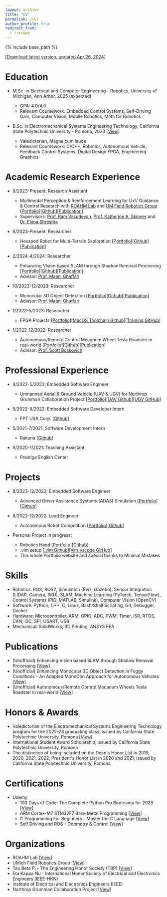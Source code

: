 ```yaml
---
layout: archive
title: "CV"
permalink: /cv/
author_profile: true
redirect_from:
  - /resume
---
```


{% include base_path %}

[[Download latest version, updated Apr 26, 2024](/files/TungDo_CurriculumVitae.pdf)]

Education
======
* M.Sc. in Electrical and Computer Engineering - Robotics, University of Michigan, Ann Arbor, 2025 (expected)
  * GPA: 4.0/4.0
  * Relevant Coursework: Embedded Control Systems, Self-Driving Cars, Computer Vision, Mobile Robotics, Math for Robotics

* B.Sc. in Electromechanical Systems Engineering Technology, California State Polytechnic University - Pomona, 2023 [[View](/images/eDiploma_official_.pdf)]
  * Valedictorian, Magna cum laude
  * Relevant Coursework: C/C++, Robotics, Autonomous Vehicle, Feedback Control Systems, Digital Design FPGA, Engineering Graphics
<!-- * Ph.D in Version Control Theory, GitHub University, 2018 (expected) -->

Academic Research Experience
======
* 8/2023-Present: Research Assistant
  * Multimodal Perception & Reinforcement Learning for UxV Guidance & Control Research with [ROAHM Lab](https://www.roahmlab.com/) and [UM Field Robotics Group](https://fieldrobotics.engin.umich.edu/team)
  [[Portfolio](https://sontung1010.github.io/portfolio/2024-04-25-portfolio/)][[Github]()][[Publication]()]
  * Supervisors: [Prof. Ram Vasudevan](https://www.roahmlab.com/ram-personal), [Prof. Katherine A. Skinner](https://fieldrobotics.engin.umich.edu/team) and [Dr. Elena Shrestha](https://www.linkedin.com/in/elena-shrestha/)

* 6/2023-Present: Researcher
  * Hexapod Robot for Multi-Terrain Exploration [[Portfolio](https://sontung1010.github.io/portfolio/2024-02-05-portfolio/)][[Github]()][[Publication]()]

* 2/2024-4/2024: Researcher
  * Enhancing Vision based SLAM through Shadow Removal Processing [[Portfolio](https://sontung1010.github.io/portfolio/2024-04-19-portfolio/)][[Github](https://github.com/dyingplant/mobrob11)][[Publication](https://sontung1010.github.io/publication/2024-04-19-Enhancing-Vision-based-SLAM-through-Shadow-Removal-Processing)]
  * Advisor: [Prof. Maani Ghaffari](https://name.engin.umich.edu/people/ghaffari-maani/)

* 10/2023-12/2023: Researcher
  * Monocular 3D Object Detection [[Portfolio](https://sontung1010.github.io/portfolio/2023-11-01-portfolio/)][[Github](https://github.com/sontung1010/MonoCon-Monocular_3D_Object_Detection)][[Publication](https://sontung1010.github.io/publication/2023-12-10-Enhancing-Monocular-3D-Object-Detection-in-Foggy-Conditions)]
  * Advisor: [Prof. Maani Ghaffari](https://name.engin.umich.edu/people/ghaffari-maani/)

* 1/2023-5/2023: Researcher
  * FPGA Projects [[Portfolio](https://sontung1010.github.io/portfolio/2023-01-15-portfolio/)][[MacOS Toolchain Github](https://github.com/sontung1010/MacOS-FPGA-Toolchain)][[Training GitHub](https://github.com/sontung1010/Courses-Training/tree/CPP_FPGA)]

* 1/2022-12/2022: Researcher
  * Autonomous/Remote Control Mecanum Wheel Tesla Roadster in real-world [[Portfolio](https://sontung1010.github.io/portfolio/2022-12-18-portfolio/)][[Github](https://github.com/sontung1010/Autonomous-Remote-Control-Mecanum-Wheel-Tesla-Roadster)][[Publication](https://sontung1010.github.io/publication/2023-12-14-Autonomous-RC_Mecanum_Wheels_Tesla_Roadster)]
  * Advisor: [Prof. Scott Boskovich](https://www.linkedin.com/in/scott-boskovich-phd-aa55b91/)


Professional Experience
======
* 8/2022-5/2023: Embedded Software Engineer
  * Unmanned Aerial & Ground Vehicle (UAV & UGV) for Northrop Grumman Collaboration Project [[Portfolio](https://sontung1010.github.io/portfolio/2023-05-29-portfolio/)][[UAV Github](https://github.com/sontung1010/Northrop_Grumman_UAV)][[UGV GitHub](https://github.com/sontung1010/Northrop_Grumman_UGV)]

* 5/2022-8/2022: Embedded Software Developer Intern 
  * FPT USA Corp. [[Github](https://github.com/sontung1010/FPT_USA_Intern_Roku_Development)]

* 5/2021-7/2021: Software Development Intern
  * Rakuna [[Github](https://github.com/sontung1010/Rakuna_Intern_Web_Development)]

* 9/2020-1/2021: Teaching Assistant
  * Prestige English Center 

Projects
======
* 8/2023-12/2023: Embedded Software Engineer
  * Advanced Driver Assistance Systems (ADAS) Simulation [[Portfolio](https://sontung1010.github.io/portfolio/2023-10-31-portfolio/)][[Github](https://github.com/sontung1010/Courses-Training/tree/UMich_Embedded_Control_Systems)]

* 8/2022-12/2022: Lead Engineer
  * Autonomous Robot Competition [[Portfolio](https://sontung1010.github.io/portfolio/2022-12-15-portfolio/)][[Github](https://github.com/sontung1010/Autonomous-Robot-Competition)]

* Personal Project in progress: 
  * Robotics Hand [[Portfolio](https://sontung1010.github.io/portfolio/2023-06-01-portfolio/)][[Github]()]
  * .vim setup [[.vim Github](https://github.com/sontung1010/.vim)][[vim_vscode GitHub](https://github.com/sontung1010/vim_vscode_setup)]
  * This whole Portfolio website and special thanks to Minimal Mistakes

<!-- * 10/2022: Project Owner
  * Iron Man Helmet [[Portfolio](https://sontung1010.github.io/portfolio/2022-10-10-portfolio/)] -->

<!-- * Mini Projects [[Portfolio](https://sontung1010.github.io/portfolio/2018-08-22-portfolio/)] -->

<!-- Work Experience
======
  <ul>{% for post in site.portfolio reversed %}
    {% include archive-single-cv.html %}
  {% endfor %}</ul> -->
 
Skills
======
* Robotics: ROS, ROS2, Simulation (Rviz, Gazebo), Sensor Integration (LIDAR, Camera, IMU), SLAM, Machine Learning (PyTorch, TensorFlow), Control Systems (PID, MATLAB, Simulink), Computer Vision (OpenCV)
* Software: Python, C++, C, Linux, Bash/Shell Scripting, Git, Debugger, Docker
* Hardware: Microcontroller, ARM, GPIO, ADC, PWM, Timer, ISR, RTOS, CAN, I2C, SPI, USART, USB
* Mechanical: SolidWorks, 3D Printing, ANSYS FEA

Publications
======
* (Unofficial) Enhancing Vision based SLAM through Shadow Removal Processing [[View](https://sontung1010.github.io/publication/2024-04-19-Enhancing-Vision-based-SLAM-through-Shadow-Removal-Processing)]
* (Unofficial) Enhancing Monocular 3D Object Detection in Foggy Conditions - An Adapted MonoCon Approach for Autonomous Vehicles [[View](https://sontung1010.github.io/publication/2023-12-10-Enhancing-Monocular-3D-Object-Detection-in-Foggy-Conditions)]
* (Unofficial) Autonomous/Remote Control Mecanum Wheels Tesla Roadster in real-world [[View](https://sontung1010.github.io/publication/2023-12-14-Autonomous-RC_Mecanum_Wheels_Tesla_Roadster)]

  
<!-- Talks
======
  <ul>{% for post in site.talks %}
    {% include archive-single-talk-cv.html %}
  {% endfor %}</ul>
  
Teaching
======
  <ul>{% for post in site.teaching %}
    {% include archive-single-cv.html %}
  {% endfor %}</ul>
  
Service and leadership
======
* Currently signed in to 43 different slack teams -->

Honors & Awards
======

* Valedictorian of the Electromechanical Systems Engineering Technology program for the 2022-23 graduating class, issued by California State Polytechnic University, Pomona [[View](https://sontung1010.github.io/posts/2023/04/14/blog-post-1/)]
* International Student Award Scholarship, issued by California State Polytechnic University, Pomona
* The distinction of being included on the Dean's Honor List in 2019, 2020, 2021, 2022; President's Honor List in 2020 and 2021, issued by California State Polytechnic University, Pomona

Certifications
======
* Udemy
  * 100 Days of Code: The Complete Python Pro Bootcamp for 2023 [[View](/images/Udemy_100_Days_Python.pdf)]
  * ARM Cortex-M7 STM32F7 Bare-Metal Programming [[View](/images/Baremetal.pdf)]
  * C Programming For Beginners - Master the C Language [[View](/images/C_Programming.pdf)]
  * Self Driving and ROS - Odometry & Control [[View](/images/ROS_Self-driving.pdf)]

Organizations
======
* ROAHM Lab [[View](https://www.roahmlab.com/)]
* UMich Field Robotics Group [[View](https://fieldrobotics.engin.umich.edu/team)]
* Tau Beta Pi - The Engineering Honor Society (TBP) [[View](https://sontung1010.github.io/posts/2022/05/10/blog-post-1/)]
* Eta Kappa Nu - International Honor Society of Electrical and Electronics Engineers (IEEE-HKN)
* Institute of Electrical and Electronics Engineers (IEEE)
* Northrop Grumman Collaboration Project [[View](https://www.linkedin.com/company/northrop-grumman-collaboration-project/)]

